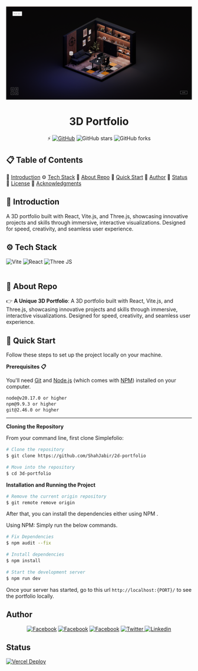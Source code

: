![#D Portfolio](public/media/bannar.png?raw=true "Page screenshot")

<h1 align="center">3D Portfolio</h1>

<div align="center">

⚡️ [![GitHub](https://img.shields.io/github/license/ShahJabir/3d-portfolio?color=black)](https://github.com/ShahJabir/3d-portfolio/blob/main/LICENSE)
![GitHub stars](https://img.shields.io/github/stars/ShahJabir/3d-portfolio)
![GitHub forks](https://img.shields.io/github/forks/ShahJabir/3d-portfolio)

</div>

## 📋 <a name="table">Table of Contents</a>

🤖 [Introduction](#introduction)
⚙️ [Tech Stack](#tech-stack)
🔋 [About Repo](#about_repo)
🤸 [Quick Start](#quick-start)
🚀 [Author](#authors)
🚀 [Status](#status)
📄 [License](#license)
🎁 [Acknowledgments](#acknowledgments)

## <a name="introduction">🤖 Introduction</a>

A 3D portfolio built with React, Vite.js, and Three.js, showcasing innovative projects and skills through immersive, interactive visualizations. Designed for speed, creativity, and seamless user experience.

## <a name="tech-stack">⚙️ Tech Stack</a>

  <div>
  <img src="https://img.shields.io/badge/-Vite-black?style=for-the-badge&logoColor=white&logo=vite&color=646CFF" alt="Vite" />
  <img src="https://img.shields.io/badge/-REACT_JS-black?style=for-the-badge&logoColor=61DAFB&logo=react&color=black" alt="React" />
  <img src="https://img.shields.io/badge/-Three_JS-black?style=for-the-badge&logoColor=black&logo=threedotjs&color=white" alt="Three JS" />
  </div> <br/>

## <a name="about_repo">🔋 About Repo</a>

👉 **A Unique 3D Portfolio**: A 3D portfolio built with React, Vite.js, and Three.js, showcasing innovative projects and skills through immersive, interactive visualizations. Designed for speed, creativity, and seamless user experience.

## <a name="quick-start">🤸 Quick Start</a>

Follow these steps to set up the project locally on your machine.

**Prerequisites 📋**

You'll need [Git](https://git-scm.com) and [Node.js](https://nodejs.org/en/download/) (which comes with [NPM](http://npmjs.com)) installed on your computer.

```
node@v20.17.0 or higher
npm@9.9.3 or higher
git@2.46.0 or higher
```

---

**Cloning the Repository**

From your command line, first clone Simplefolio:

<!-- # Clone the repository -->

```bash
# Clone the repository
$ git clone https://github.com/ShahJabir/2d-portfolio
```

<!-- # Move into the repository -->

```bash
# Move into the repository
$ cd 3d-portfolio
```

**Installation and Running the Project**

<!-- # Remove the current origin repository -->

```bash
# Remove the current origin repository
$ git remote remove origin
```

After that, you can install the dependencies either using NPM .

Using NPM: Simply run the below commands.

```bash
# Fix Dependencies
$ npm audit --fix
```

```bash
# Install dependencies
$ npm install
```

```bash
# Start the development server
$ npm run dev
```

Once your server has started, go to this url `http://localhost:{PORT}/` to see the portfolio locally.

## <a name="authors"> Author </a>

<p align="center">
<a href="https://shahjabir.com.bd">
<img src="https://img.shields.io/badge/Website-ShahJabir-black" alt="Facebook" /></a>
<a href="https://github.com/ShahJabir">
<img src="https://img.shields.io/badge/Github-ShahJabir-white" alt="Facebook" /></a>
<a href="https://www.facebook.com/shah.jabir.90">
<img src="https://img.shields.io/badge/Facebook-ShahJabir-blue" alt="Facebook" /></a>
<a href="https://x.com/TaqiJabir">
<img src="https://img.shields.io/badge/X-TaqiJabir-black" alt="Twitter" />
<a href="https://www.linkedin.com/in/shah-jabir-taqi-a63653211/">
<img src="https://img.shields.io/badge/Linkedin-shahjabirtaqi-blue" alt="Linkedin" /></a>
</a>
</p>

## <a name="status"> Status</a>

[![Vercel Deploy](https://deploy-badge.vercel.app/vercel/3d-shahjabir)](https://3d-shahjabir.vercel.app)
